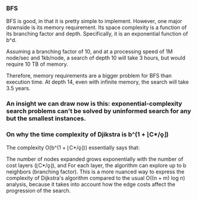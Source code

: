 
### BFS
BFS is good, in that it is pretty simple to implement. However, one major downside is its memory requirement. Its space complexity is a function of its branching factor and depth. Specifically, it is an exponential function of b^d. 

Assuming a branching factor of 10, and at a processing speed of 1M node/sec and 1kb/node, a search of depth 10 will take 3 hours, but would require 10 TB of memory. 

Therefore, memory requirements are a bigger problem for BFS than execution time.  At depth 14, even with infinite memory, the search will take 3.5 years. 

### An insight we can draw now is this: exponential-complexity search problems can't be solved by uninformed search for any but the smallest instances. 


### On why the time complexity of Djikstra is b^(1 + ⌊C*/ǫ⌋)

The complexity O(b^(1 + ⌊C*/ǫ⌋)) essentially says that:

The number of nodes expanded grows exponentially with the number of cost layers (⌊C*/ǫ⌋), and
For each layer, the algorithm can explore up to b neighbors (branching factor).
This is a more nuanced way to express the complexity of Dijkstra's algorithm compared to the usual O((n + m) log n) analysis, because it takes into account how the edge costs affect the progression of the search.

